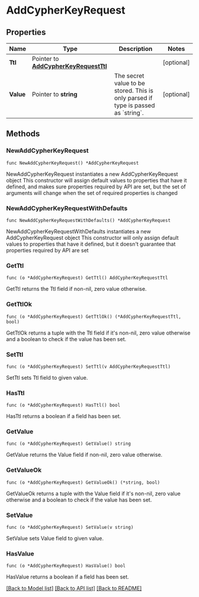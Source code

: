 # AddCypherKeyRequest

## Properties

Name | Type | Description | Notes
------------ | ------------- | ------------- | -------------
**Ttl** | Pointer to [**AddCypherKeyRequestTtl**](AddCypherKeyRequestTtl.md) |  | [optional] 
**Value** | Pointer to **string** | The secret value to be stored. This is only parsed if type is passed as &#x60;string&#x60;. | [optional] 

## Methods

### NewAddCypherKeyRequest

`func NewAddCypherKeyRequest() *AddCypherKeyRequest`

NewAddCypherKeyRequest instantiates a new AddCypherKeyRequest object
This constructor will assign default values to properties that have it defined,
and makes sure properties required by API are set, but the set of arguments
will change when the set of required properties is changed

### NewAddCypherKeyRequestWithDefaults

`func NewAddCypherKeyRequestWithDefaults() *AddCypherKeyRequest`

NewAddCypherKeyRequestWithDefaults instantiates a new AddCypherKeyRequest object
This constructor will only assign default values to properties that have it defined,
but it doesn't guarantee that properties required by API are set

### GetTtl

`func (o *AddCypherKeyRequest) GetTtl() AddCypherKeyRequestTtl`

GetTtl returns the Ttl field if non-nil, zero value otherwise.

### GetTtlOk

`func (o *AddCypherKeyRequest) GetTtlOk() (*AddCypherKeyRequestTtl, bool)`

GetTtlOk returns a tuple with the Ttl field if it's non-nil, zero value otherwise
and a boolean to check if the value has been set.

### SetTtl

`func (o *AddCypherKeyRequest) SetTtl(v AddCypherKeyRequestTtl)`

SetTtl sets Ttl field to given value.

### HasTtl

`func (o *AddCypherKeyRequest) HasTtl() bool`

HasTtl returns a boolean if a field has been set.

### GetValue

`func (o *AddCypherKeyRequest) GetValue() string`

GetValue returns the Value field if non-nil, zero value otherwise.

### GetValueOk

`func (o *AddCypherKeyRequest) GetValueOk() (*string, bool)`

GetValueOk returns a tuple with the Value field if it's non-nil, zero value otherwise
and a boolean to check if the value has been set.

### SetValue

`func (o *AddCypherKeyRequest) SetValue(v string)`

SetValue sets Value field to given value.

### HasValue

`func (o *AddCypherKeyRequest) HasValue() bool`

HasValue returns a boolean if a field has been set.


[[Back to Model list]](../README.md#documentation-for-models) [[Back to API list]](../README.md#documentation-for-api-endpoints) [[Back to README]](../README.md)


